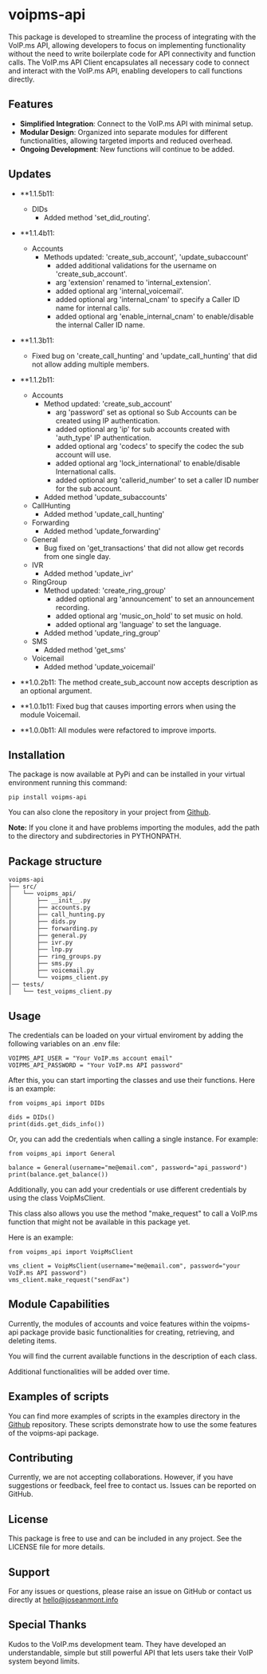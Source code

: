 # voipms-api

This package is developed to streamline the process of integrating with the VoIP.ms API, allowing developers to focus on implementing functionality without the need to write boilerplate code for API connectivity and function calls. The VoIP.ms API Client encapsulates all necessary code to connect and interact with the VoIP.ms API, enabling developers to call functions directly.

## Features

- **Simplified Integration**: Connect to the VoIP.ms API with minimal setup.
- **Modular Design**: Organized into separate modules for different functionalities, allowing targeted imports and reduced overhead.
- **Ongoing Development**: New functions will continue to be added.

## Updates

- \*\*1.1.5b11:
  - DIDs
    - Added method 'set_did_routing'.
- \*\*1.1.4b11:
  - Accounts
    - Methods updated: 'create_sub_account', 'update_subaccount'
      - added additional validations for the username on 'create_sub_account'.
      - arg 'extension' renamed to 'internal_extension'.
      - added optional arg 'internal_voicemail'.
      - added optional arg 'internal_cnam' to specify a Caller ID name for internal calls.
      - added optional arg 'enable_internal_cnam' to enable/disable the internal Caller ID name.
- \*\*1.1.3b11:
  - Fixed bug on 'create_call_hunting' and 'update_call_hunting' that did not allow adding multiple members.
- \*\*1.1.2b11:

  - Accounts
    - Method updated: 'create_sub_account'
      - arg 'password' set as optional so Sub Accounts can be created using IP authentication.
      - added optional arg 'ip' for sub accounts created with 'auth_type' IP authentication.
      - added optional arg 'codecs' to specify the codec the sub account will use.
      - added optional arg 'lock_international' to enable/disable International calls.
      - added optional arg 'callerid_number' to set a caller ID number for the sub account.
    - Added method 'update_subaccounts'
  - CallHunting
    - Added method 'update_call_hunting'
  - Forwarding
    - Added method 'update_forwarding'
  - General
    - Bug fixed on 'get_transactions' that did not allow get records from one single day.
  - IVR
    - Added method 'update_ivr'
  - RingGroup
    - Method updated: 'create_ring_group'
      - added optional arg 'announcement' to set an announcement recording.
      - added optional arg 'music_on_hold' to set music on hold.
      - added optional arg 'language' to set the language.
    - Added method 'update_ring_group'
  - SMS
    - Added method 'get_sms'
  - Voicemail
    - Added method 'update_voicemail'

- \*\*1.0.2b11: The method create_sub_account now accepts description as an optional argument.
- \*\*1.0.1b11: Fixed bug that causes importing errors when using the module Voicemail.
- \*\*1.0.0b11: All modules were refactored to improve imports.

## Installation

The package is now available at PyPi and can be installed in your virtual environment running this command:

```
pip install voipms-api
```

You can also clone the repository in your project from [Github](https://github.com/joseanmont/voipms-api).

**Note:** If you clone it and have problems importing the modules, add the path to the directory and subdirectories in PYTHONPATH.

## Package structure

```plaintext
voipms-api
├── src/
│   └── voipms_api/
│       ├── __init__.py
│       ├── accounts.py
│       ├── call_hunting.py
│       ├── dids.py
│       ├── forwarding.py
│       ├── general.py
│       ├── ivr.py
│       ├── lnp.py
│       ├── ring_groups.py
│       ├── sms.py
│       ├── voicemail.py
│       └── voipms_client.py
│── tests/
│   └── test_voipms_client.py
```

## Usage

The credentials can be loaded on your virtual enviroment by adding the following variables on an .env file:

```.env
VOIPMS_API_USER = "Your VoIP.ms account email"
VOIPMS_API_PASSWORD = "Your VoIP.ms API password"
```

After this, you can start importing the classes and use their functions. Here is an example:

```
from voipms_api import DIDs

dids = DIDs()
print(dids.get_dids_info())
```

Or, you can add the credentials when calling a single instance. For example:

```
from voipms_api import General

balance = General(username="me@email.com", password="api_password")
print(balance.get_balance())
```

Additionally, you can add your credentials or use different credentials by using the class VoipMsClient.

This class also allows you use the method "make_request" to call a VoIP.ms function that might not be available in this package yet.

Here is an example:

```
from voipms_api import VoipMsClient

vms_client = VoipMsClient(username="me@email.com", password="your VoIP.ms API password")
vms_client.make_request("sendFax")
```

## Module Capabilities

Currently, the modules of accounts and voice features within the voipms-api package provide basic functionalities for creating, retrieving, and deleting items.

You will find the current available functions in the description of each class.

Additional functionalities will be added over time.

## Examples of scripts

You can find more examples of scripts in the examples directory in the [Github](https://github.com/joseanmont/voipms-api) repository. These scripts demonstrate how to use the some features of the voipms-api package.

## Contributing

Currently, we are not accepting collaborations. However, if you have suggestions or feedback, feel free to contact us. Issues can be reported on GitHub.

## License

This package is free to use and can be included in any project. See the LICENSE file for more details.

## Support

For any issues or questions, please raise an issue on GitHub or contact us directly at hello@joseanmont.info

## Special Thanks

Kudos to the VoIP.ms development team. They have developed an understandable, simple but still powerful API that lets users take their VoIP system beyond limits.
